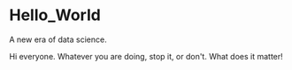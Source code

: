 # Hello_World
A new era of data science.

Hi everyone. Whatever you are doing, stop it, or don't. What does it matter!
